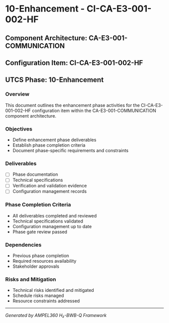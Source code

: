 # 10-Enhancement - CI-CA-E3-001-002-HF

## Component Architecture: CA-E3-001-COMMUNICATION
## Configuration Item: CI-CA-E3-001-002-HF
## UTCS Phase: 10-Enhancement

### Overview
This document outlines the enhancement phase activities for the CI-CA-E3-001-002-HF configuration item within the CA-E3-001-COMMUNICATION component architecture.

### Objectives
- Define enhancement phase deliverables
- Establish phase completion criteria
- Document phase-specific requirements and constraints

### Deliverables
- [ ] Phase documentation
- [ ] Technical specifications
- [ ] Verification and validation evidence
- [ ] Configuration management records

### Phase Completion Criteria
- All deliverables completed and reviewed
- Technical specifications validated
- Configuration management up to date
- Phase gate review passed

### Dependencies
- Previous phase completion
- Required resources availability
- Stakeholder approvals

### Risks and Mitigation
- Technical risks identified and mitigated
- Schedule risks managed
- Resource constraints addressed

---
*Generated by AMPEL360 H₂-BWB-Q Framework*

